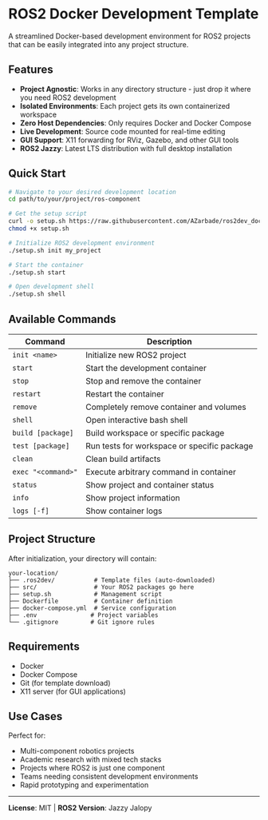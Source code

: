 # ROS2 Docker Development Template

A streamlined Docker-based development environment for ROS2 projects that can be easily integrated into any project structure.

## Features

- **Project Agnostic**: Works in any directory structure - just drop it where you need ROS2 development
- **Isolated Environments**: Each project gets its own containerized workspace
- **Zero Host Dependencies**: Only requires Docker and Docker Compose
- **Live Development**: Source code mounted for real-time editing
- **GUI Support**: X11 forwarding for RViz, Gazebo, and other GUI tools
- **ROS2 Jazzy**: Latest LTS distribution with full desktop installation

## Quick Start

```bash
# Navigate to your desired development location
cd path/to/your/project/ros-component

# Get the setup script
curl -o setup.sh https://raw.githubusercontent.com/AZarbade/ros2dev_docker_template/master/setup.sh
chmod +x setup.sh

# Initialize ROS2 development environment
./setup.sh init my_project

# Start the container
./setup.sh start

# Open development shell
./setup.sh shell
```

## Available Commands

| Command | Description |
|---------|-------------|
| `init <name>` | Initialize new ROS2 project |
| `start` | Start the development container |
| `stop` | Stop and remove the container |
| `restart` | Restart the container |
| `remove` | Completely remove container and volumes |
| `shell` | Open interactive bash shell |
| `build [package]` | Build workspace or specific package |
| `test [package]` | Run tests for workspace or specific package |
| `clean` | Clean build artifacts |
| `exec "<command>"` | Execute arbitrary command in container |
| `status` | Show project and container status |
| `info` | Show project information |
| `logs [-f]` | Show container logs |

## Project Structure

After initialization, your directory will contain:
```
your-location/
├── .ros2dev/           # Template files (auto-downloaded)
├── src/                # Your ROS2 packages go here
├── setup.sh            # Management script
├── Dockerfile          # Container definition
├── docker-compose.yml  # Service configuration
├── .env               # Project variables
└── .gitignore         # Git ignore rules
```

## Requirements

- Docker
- Docker Compose
- Git (for template download)
- X11 server (for GUI applications)

## Use Cases

Perfect for:
- Multi-component robotics projects
- Academic research with mixed tech stacks  
- Projects where ROS2 is just one component
- Teams needing consistent development environments
- Rapid prototyping and experimentation

---

**License**: MIT | **ROS2 Version**: Jazzy Jalopy
